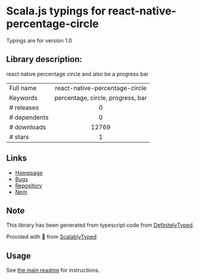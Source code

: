 
# Scala.js typings for react-native-percentage-circle

Typings are for version 1.0

## Library description:
react native percentage circle and also be a progress bar

|                    |                 |
| ------------------ | :-------------: |
| Full name          | react-native-percentage-circle |
| Keywords           | percentage, circle, progress, bar |
| # releases         | 0 |
| # dependents       | 0 |
| # downloads        | 12769 |
| # stars            | 1 |

## Links
- [Homepage](https://github.com/JackPu/react-native-percentage-circle#readme)
- [Bugs](https://github.com/JackPu/react-native-percentage-circle/issues)
- [Repository](https://github.com/JackPu/react-native-percentage-circle)
- [Npm](https://www.npmjs.com/package/react-native-percentage-circle)
    


## Note
This library has been generated from typescript code from [DefinitelyTyped](https://definitelytyped.org).

Provided with :purple_heart: from [ScalablyTyped](https://github.com/oyvindberg/ScalablyTyped)

## Usage
See [the main readme](../../readme.md) for instructions.


